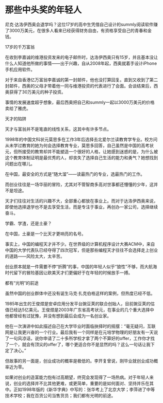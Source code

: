 # 那些中头奖的年轻人

尼克·达洛伊西奥会退学吗？这位17岁的高中生凭借自己设计的summly阅读软件赚了3000万美元，在很多人看来已经获得财务自由，有资格享受自己的青春和金钱。 

17岁的千万富翁 

在收到李嘉诚的维港投资发来的电子邮件时，达洛伊西奥只有15岁，并且基本没让什么人知道他所做的事情——出于兴趣，自从2008年起，西奥就着手设计iPhone手机应用软件。 

对于来自香港亿万富翁李嘉诚的第一封邮件，他也没打算回复。直到又收到了第二封邮件，西奥的父母才带着他一同与维港投资的代表进行了会面。会谈结束后，西奥获得了30万美元的种子投资。 

事情的发展速度超乎想象，最后西奥把自己和summly一起以3000万美元的价格卖给了雅虎。 

天才的陷阱 

天才与富翁并不是笔直的线性关系，这其中有许多节点。 

1998年的中国文科状元莫思多在工作3年后选择去北爱尔兰读教育学专业。校方问从未学过教育的她为何会选择教育专业，莫思多回答，自己虽然是中国的高考状元，但所接受的教育却并不能塑造一个很好的人格，让她感到迷惑的是，为什么被这个教育体制证明是最优秀的人，却丧失了选择自己生活的能力和勇气？她想找到问题出在哪儿。 

在中国，最安全的方式是“随大溜”——读最热门的专业，选最热门的工作。 

而创业往往是一场华丽的冒险，尤其对不管智商多高对世事都还懵懂的少年，这并不是坦途。 

天才们往往对生活的兴趣不大，全部重心都放在事业上。而对于达洛伊西奥来说，即使他选择退学也不是去享受生活，而是专注于事业，再创办一家公司，选择继续奋斗。 

学霸、学渣，还是土豪？ 

在中国，土豪是一个比天才更响亮的名号。 

事实上，中国的编程天才并不少。在世界级的计算机程序设计大赛ACM中，来自中国的大学代表队已经夺得了四次冠军，但是那些编程天才往往不会选择走上创业的道路——风险太大，太辛苦。 

创业原本就是一件需要不停“折腾”的事，中国的年轻人似乎“狼性”不够，而大航海时代留下的冒险基因让欧美天才们更偏好于在年轻的时候放手一搏。 

都有“光明”的前途 

虽然中国的创业群体中还没有诞生马克·扎克伯格这样的案例，但热度已经不低。 

1985年出生的王俊煜是安卓应用分发平台豌豆荚的联合创始人，目前豌豆荚的估值已经达5亿美元。王俊煜是2003年广东省高考状元，在事业的几个重大选择中他都曾经有过犹豫，并没有想到最后会成为一名创业家。 

他在一次演讲中如此描述自己在大学毕业时面临抉择时的摇摆：“毫无疑问，互联网是让我更兴奋的一个行业。最后我有一个同样是在元培学物理的好朋友有一天说了一句风凉话，说你申请了二十多所学校才拿了两个不算好的offer，工作你才找了一个，就会有顶尖的offer了，哪个更适合你不是显然的吗？这么一句话让我下定了决心。” 

但故事的另一面是，创业成功的概率是极低的。李开复曾说，刚毕业就创业成功概率近为零。 

如果对创业的造富能力抱有过高期望，终究会发现得了一场热病。对于年轻人来说，创业的选择并不比其他更难，或更简单，重要的是如何面对、坚持并乐在其中。正如1998年版的《新华字典》中写的：张华考上了北京大学；李萍进了中等技术学校；我在百货公司当售货员；我们都有光明的前途。